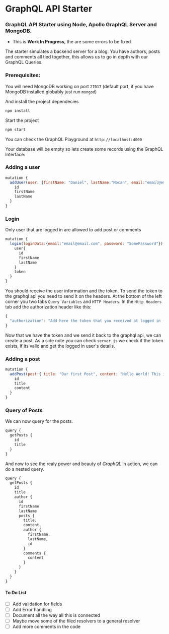 # GraphQL API Starter

### GraphQL API Starter using Node, Apollo GraphQL Server and MongoDB.

* This is **Work In Progress**, the are some errors to be fixed

The starter simulates a backend server for a blog. You have authors, posts and comments all tied together, this allows us to go in depth with our GraphQL Queries.

### Prerequisites:

You will need MongoDB working on port `27017` (default port, if you have MongoDB installed globably just run `mongod`)

And install the project dependecies

```javascript
npm install
```
Start the project
```javascript
npm start
```
You can check the GraphQL Playground at `http://localhost:4000`

Your database will be empty so lets create some records using the GraphQL Interface:

### Adding a user

```javascript
mutation {
  addUser(user: {firstName: "Daniel", lastName:"Mocan", email:"email@email.com", password:"SomePassword"}) {
    id
    firstName
    lastName
  }
}
```
### Login
Only user that are logged in are allowed to add post or comments

```javascript
mutation {
  login(loginData:{email:"email@email.com", password: "SomePassword"}) {
    user{
      id
      firstName
      lastName
    }
    token
  }
}
```
You should receive the user information and the token. To send the token to the graphql api you need to send it on the headers. At the bottom of the left corner you two tabs `Query Variables` and `HTTP Headers`.
In the `Http Headers` tab add the authorization header like this:

```javascript
{
  "authorization": "Add here the token that you received at logged in (previous step)"
}
```
Now that we have the token and we send it back to the graphql api, we can create a post. As a side note you can check `server.js` we check if the token exists, if its valid and get the logged in user's details.

### Adding a post
```javascript
mutation {
  addPost(post:{ title: "Our first Post", content: "Hello World! This is the content of the post"}) {
    id
    title
    content
  }
}
```
### Query of Posts
We can now query for the posts.

```javascript
query {
  getPosts {
    id
    title
  }
}
```

And now to see the realy power and beauty of *GraphQL* in action, we can do a nested query.

```javascript
query {
  getPosts {
    id
    title
    author {
      id
      firstName
      lastName
      posts {
        title,
        content,
        author {
          firstName,
          lastName,
          id
        }
        comments {
          content
        }
      }
    }
  }
}
```


#### To Do List
- [ ] Add validation for fields
- [ ] Add Error handling
- [ ] Document all the way all this is connected
- [ ] Maybe move some of the filed resolvers to a general resolver
- [ ] Add more comments in the code
